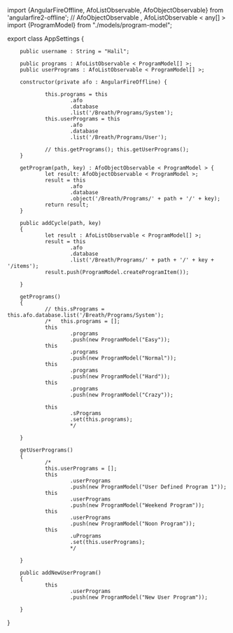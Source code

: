 import {AngularFireOffline, AfoListObservable, AfoObjectObservable} from 'angularfire2-offline';
// AfoObjectObservable , AfoListObservable  < any[] >
import {ProgramModel} from "./models/program-model";

export class AppSettings {

        public username : String = "Halil";

        public programs : AfoListObservable < ProgramModel[] >;
        public userPrograms : AfoListObservable < ProgramModel[] >;

        constructor(private afo : AngularFireOffline) {

                this.programs = this
                        .afo
                        .database
                        .list('/Breath/Programs/System');
                this.userPrograms = this
                        .afo
                        .database
                        .list('/Breath/Programs/User');

                // this.getPrograms(); this.getUserPrograms();
        }

        getProgram(path, key) : AfoObjectObservable < ProgramModel > {
                let result: AfoObjectObservable < ProgramModel >;
                result = this
                        .afo
                        .database
                        .object('/Breath/Programs/' + path + '/' + key);
                return result;
        }

        public addCycle(path, key)
        {
                let result : AfoListObservable < ProgramModel[] >;
                result = this
                        .afo
                        .database
                        .list('/Breath/Programs/' + path + '/' + key + '/items');
                result.push(ProgramModel.createProgramItem());

        }

        getPrograms()
        {
                // this.sPrograms = this.afo.database.list('/Breath/Programs/System');
                /*   this.programs = [];
                this
                        .programs
                        .push(new ProgramModel("Easy"));
                this
                        .programs
                        .push(new ProgramModel("Normal"));
                this
                        .programs
                        .push(new ProgramModel("Hard"));
                this
                        .programs
                        .push(new ProgramModel("Crazy"));

                this
                        .sPrograms
                        .set(this.programs);
                        */

        }

        getUserPrograms()
        {
                /*
                this.userPrograms = [];
                this
                        .userPrograms
                        .push(new ProgramModel("User Defined Program 1"));
                this
                        .userPrograms
                        .push(new ProgramModel("Weekend Program"));
                this
                        .userPrograms
                        .push(new ProgramModel("Noon Program"));
                this
                        .uPrograms
                        .set(this.userPrograms);
                        */

        }

        public addNewUserProgram()
        {
                this
                        .userPrograms
                        .push(new ProgramModel("New User Program"));

        }

}